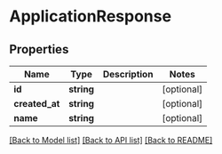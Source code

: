 # ApplicationResponse

## Properties
Name | Type | Description | Notes
------------ | ------------- | ------------- | -------------
**id** | **string** |  | [optional] 
**created_at** | **string** |  | [optional] 
**name** | **string** |  | [optional] 

[[Back to Model list]](../README.md#documentation-for-models) [[Back to API list]](../README.md#documentation-for-api-endpoints) [[Back to README]](../README.md)

